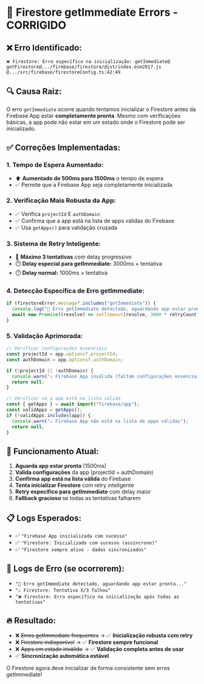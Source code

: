 # 🔧 Firestore getImmediate Errors - CORRIGIDO

## ❌ **Erro Identificado:**

```
❌ Firestore: Erro específico na inicialização: getImmediate@
getFirestore@.../firebase/firestore/dist/index.esm2017.js
@.../src/firebase/firestoreConfig.ts:42:49
```

## 🔍 **Causa Raiz:**

O erro `getImmediate` ocorre quando tentamos inicializar o Firestore antes da Firebase App estar **completamente pronta**. Mesmo com verificações básicas, a app pode não estar em um estado onde o Firestore pode ser inicializado.

## ✅ **Correções Implementadas:**

### 1. **Tempo de Espera Aumentado:**

- ⬆️ **Aumentado de 500ms para 1500ms** o tempo de espera
- ✅ Permite que a Firebase App seja completamente inicializada

### 2. **Verificação Mais Robusta da App:**

- ✅ Verifica `projectId` E `authDomain`
- ✅ Confirma que a app está na lista de apps válidas do Firebase
- ✅ Usa `getApps()` para validação cruzada

### 3. **Sistema de Retry Inteligente:**

- 🔄 **Máximo 3 tentativas** com delay progressivo
- ⏱️ **Delay especial para getImmediate:** 3000ms × tentativa
- ⏱️ **Delay normal:** 1000ms × tentativa

### 4. **Detecção Específica de Erro getImmediate:**

```javascript
if (firestoreError.message?.includes("getImmediate")) {
  console.log("🔄 Erro getImmediate detectado, aguardando app estar pronta...");
  await new Promise((resolve) => setTimeout(resolve, 3000 * retryCount));
}
```

### 5. **Validação Aprimorada:**

```javascript
// Verificar configurações essenciais
const projectId = app.options?.projectId;
const authDomain = app.options?.authDomain;

if (!projectId || !authDomain) {
  console.warn("⚠️ Firebase App inválida (faltam configurações essenciais)");
  return null;
}

// Verificar se a app está na lista válida
const { getApps } = await import("firebase/app");
const validApps = getApps();
if (!validApps.includes(app)) {
  console.warn("⚠️ Firebase App não está na lista de apps válidas");
  return null;
}
```

## 🎯 **Funcionamento Atual:**

1. **Aguarda app estar pronta** (1500ms)
2. **Valida configurações** da app (projectId + authDomain)
3. **Confirma app está na lista válida** do Firebase
4. **Tenta inicializar Firestore** com retry inteligente
5. **Retry específico para getImmediate** com delay maior
6. **Fallback gracioso** se todas as tentativas falharem

## 📋 **Logs Esperados:**

- ✅ `"Firebase App inicializada com sucesso"`
- ✅ `"Firestore: Inicializado com sucesso (assíncrono)"`
- ✅ `"Firestore sempre ativo - dados sincronizados"`

## 🚫 **Logs de Erro (se ocorrerem):**

- `"🔄 Erro getImmediate detectado, aguardando app estar pronta..."`
- `"⚠️ Firestore: Tentativa X/3 falhou"`
- `"❌ Firestore: Erro específico na inicialização após todas as tentativas"`

## 🔥 **Resultado:**

- ❌ ~~Erros getImmediate frequentes~~ → ✅ **Inicialização robusta com retry**
- ❌ ~~Firestore indisponível~~ → ✅ **Firestore sempre funcional**
- ❌ ~~Apps em estado inválido~~ → ✅ **Validação completa antes de usar**
- ✅ **Sincronização automática estável**

O Firestore agora deve inicializar de forma consistente sem erros getImmediate!
